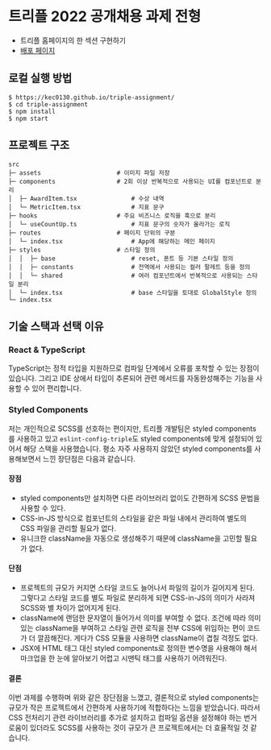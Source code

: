# 트리플 2022 공개채용 과제 전형

- 트리플 홈페이지의 한 섹션 구현하기
- [배포 페이지](https://kec0130.github.io/triple-assignment/)

## 로컬 실행 방법

```
$ https://kec0130.github.io/triple-assignment/
$ cd triple-assignment
$ npm install
$ npm start
```

## 프로젝트 구조

```
src
├─ assets                     # 이미지 파일 저장
├─ components                 # 2회 이상 반복적으로 사용되는 UI를 컴포넌트로 분리
│  ├─ AwardItem.tsx               # 수상 내역
│  └─ MetricItem.tsx              # 지표 문구
├─ hooks                      # 주요 비즈니스 로직을 훅으로 분리
│  └─ useCountUp.ts               # 지표 문구의 숫자가 올라가는 로직
├─ routes                     # 페이지 단위의 구분
│  └─ index.tsx                   # App에 해당하는 메인 페이지
├─ styles                     # 스타일 정의
│  │  ├─ base                     # reset, 폰트 등 기본 스타일 정의
│  │  ├─ constants                # 전역에서 사용되는 컬러 팔레트 등을 정의
│  │  └─ shared                   # 여러 컴포넌트에서 반복적으로 사용되는 스타일 분리
│  └─ index.tsx                   # base 스타일을 토대로 GlobalStyle 정의
└─ index.tsx
```

## 기술 스택과 선택 이유

### React & TypeScript

TypeScript는 정적 타입을 지원하므로 컴파일 단계에서 오류를 포착할 수 있는 장점이 있습니다. 그리고 IDE 상에서 타입이 추론되어 관련 메서드를 자동완성해주는 기능을 사용할 수 있어 편리합니다.

### Styled Components

저는 개인적으로 SCSS를 선호하는 편이지만, 트리플 개발팀은 styled components를 사용하고 있고 `eslint-config-triple`도 styled components에 맞게 설정되어 있어서 해당 스택을 사용했습니다. 평소 자주 사용하지 않았던 styled components를 사용해보면서 느낀 장단점은 다음과 같습니다.

#### 장점

- styled components만 설치하면 다른 라이브러리 없이도 간편하게 SCSS 문법을 사용할 수 있다.
- CSS-in-JS 방식으로 컴포넌트의 스타일을 같은 파일 내에서 관리하여 별도의 CSS 파일을 관리할 필요가 없다.
- 유니크한 className을 자동으로 생성해주기 때문에 className을 고민할 필요가 없다.

#### 단점

- 프로젝트의 규모가 커지면 스타일 코드도 늘어나서 파일의 길이가 길어지게 된다. 그렇다고 스타일 코드를 별도 파일로 분리하게 되면 CSS-in-JS의 의미가 사라져 SCSS와 별 차이가 없어지게 된다.
- className에 랜덤한 문자열이 들어가서 의미를 부여할 수 없다. 조건에 따라 의미 있는 className을 부여하고 스타일 관련 로직을 전부 CSS에 위임하는 편이 코드가 더 깔끔해진다. 게다가 CSS 모듈을 사용하면 className이 겹칠 걱정도 없다.
- JSX에 HTML 태그 대신 styled components로 정의한 변수명을 사용해야 해서 마크업을 한 눈에 알아보기 어렵고 시맨틱 태그를 사용하기 어려워진다.

#### 결론

이번 과제를 수행하며 위와 같은 장단점을 느꼈고, 결론적으로 styled components는 규모가 작은 프로젝트에서 간편하게 사용하기에 적합하다는 느낌을 받았습니다. 따라서 CSS 전처리기 관련 라이브러리를 추가로 설치하고 컴파일 옵션을 설정해야 하는 번거로움이 있더라도 SCSS를 사용하는 것이 규모가 큰 프로젝트에서는 더 효율적일 것 같습니다.
